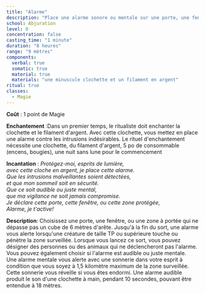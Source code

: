 ```yaml
---
title: "Alarme"
description: "Place une alarme sonore ou mentale sur une porte, une fenêtre ou une zone."
school: Abjuration
level: 0
concentration: false
casting_time: "1 minute"
duration: "8 heures"
range: "9 mètres"
components:
  verbal: true
  somatic: true
  material: true
  materials: "une minuscule clochette et un filament en argent"
ritual: true
classes:
  - Magie
---
```

**Coût** : 1 point de Magie  

**Enchantement** :Dans un premier temps, le ritualiste doit enchanter la clochette et le filament d'argent. Avec cette clochette, vous mettez en place une alarme contre les intrusions indésirables.  Le rituel d'enchantement nécessite une clochette, du filament d'argent, 5 po de consommable (encens, bougies), une nuit sans lune pour le commencement

**Incantation** : *Protégez-moi, esprits de lumière,*   
*avec cette cloche en argent, je place cette alarme.*   
*Que les intrusions malveillantes soient détectées,*   
*et que mon sommeil soit en sécurité.*   
*Que ce soit audible ou juste mental,*   
*que ma vigilance ne soit jamais compromise.*   
*Je déclare cette porte, cette fenêtre, ou cette zone protégée,*   
*Alarme, je t'active!*   

**Description**: Choisissez une porte, une fenêtre, ou une zone à portée qui ne dépasse pas un cube de 6 mètres d'arête. Jusqu'à la fin du sort, une alarme vous alerte lorsqu'une créature de taille TP ou supérieure touche ou pénètre la zone surveillée. Lorsque vous lancez ce sort, vous pouvez désigner des personnes ou des animaux qui ne déclencheront pas l'alarme. Vous pouvez également choisir si l'alarme est audible ou juste mentale.	 
Une alarme mentale vous alerte avec une sonnerie dans votre esprit à condition que vous soyez à 1,5 kilomètre maximum de la zone surveillée. Cette sonnerie vous réveille si vous êtes endormi. Une alarme audible produit le son d'une clochette à main, pendant 10 secondes, pouvant être entendue à 18 mètres.  
